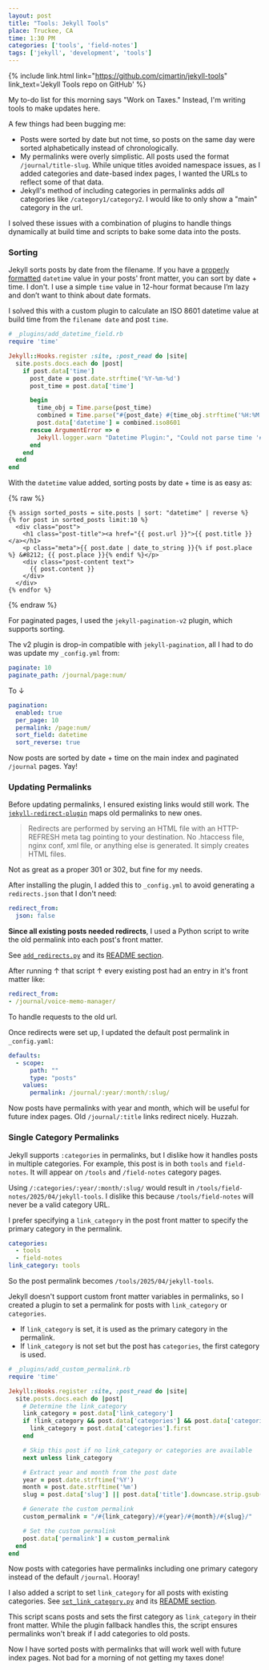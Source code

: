 ```yaml
---
layout: post
title: "Tools: Jekyll Tools"
place: Truckee, CA
time: 1:30 PM
categories: ['tools', 'field-notes']
tags: ['jekyll', 'development', 'tools']
---
```


{% include link.html link="https://github.com/cjmartin/jekyll-tools" link_text='Jekyll Tools repo on GitHub' %}

My to-do list for this morning says "Work on Taxes." Instead, I'm writing tools to make updates here.

A few things had been bugging me:

* Posts were sorted by date but not time, so posts on the same day were sorted alphabetically instead of chronologically.
* My permalinks were overly simplistic. All posts used the format `/journal/title-slug`. While unique titles avoided namespace issues, as I added categories and date-based index pages, I wanted the URLs to reflect some of that data.
* Jekyll's method of including categories in permalinks adds *all* categories like `/category1/category2`. I would like to only show a "main" category in the url.

I solved these issues with a combination of plugins to handle things dynamically at build time and scripts to bake some data into the posts.

### Sorting

Jekyll sorts posts by date from the filename. If you have a [properly formatted](https://en.wikipedia.org/wiki/ISO_8601) `datetime` value in your posts' front matter, you can sort by date + time. I don't. I use a simple `time` value in 12-hour format because I’m lazy and don’t want to think about date formats.

I solved this with a custom plugin to calculate an ISO 8601 datetime value at build time from the `filename date` and post `time`.

```ruby
# _plugins/add_datetime_field.rb
require 'time'

Jekyll::Hooks.register :site, :post_read do |site|
  site.posts.docs.each do |post|
    if post.data['time']
      post_date = post.date.strftime('%Y-%m-%d')
      post_time = post.data['time']

      begin
        time_obj = Time.parse(post_time)
        combined = Time.parse("#{post_date} #{time_obj.strftime('%H:%M')}")
        post.data['datetime'] = combined.iso8601
      rescue ArgumentError => e
        Jekyll.logger.warn "Datetime Plugin:", "Could not parse time '#{post_time}' in #{post.path}: #{e.message}"
      end
    end
  end
end
```

With the `datetime` value added, sorting posts by date + time is as easy as:

{% raw %}
```liquid
{% assign sorted_posts = site.posts | sort: "datetime" | reverse %}
{% for post in sorted_posts limit:10 %}
  <div class="post">
    <h1 class="post-title"><a href="{{ post.url }}">{{ post.title }}</a></h1>
    <p class="meta">{{ post.date | date_to_string }}{% if post.place %} &#8212; {{ post.place }}{% endif %}</p>
    <div class="post-content text">
      {{ post.content }}
    </div>
  </div>
{% endfor %}
```
{% endraw %}

For paginated pages, I used the `jekyll-pagination-v2` plugin, which supports sorting.

The v2 plugin is drop-in compatible with `jekyll-pagination`, all I had to do was update my `_config.yml` from:

```yaml
paginate: 10
paginate_path: /journal/page:num/
```

To ↓

```yaml
pagination:
  enabled: true
  per_page: 10
  permalink: /page:num/
  sort_field: datetime
  sort_reverse: true
```

Now posts are sorted by date + time on the main index and paginated `/journal` pages. Yay!

### Updating Permalinks

Before updating permalinks, I ensured existing links would still work. The [`jekyll-redirect-plugin`](https://github.com/jekyll/jekyll-redirect-from) maps old permalinks to new ones.

> Redirects are performed by serving an HTML file with an HTTP-REFRESH meta tag pointing to your destination. No .htaccess file, nginx conf, xml file, or anything else is generated. It simply creates HTML files.

Not as great as a proper 301 or 302, but fine for my needs.

After installing the plugin, I added this to `_config.yml` to avoid generating a `redirects.json` that I don't need:

```yaml
redirect_from:
  json: false
```

**Since all existing posts needed redirects**, I used a Python script to write the old permalink into each post's front matter.

See [`add_redirects.py`](https://github.com/cjmartin/jekyll-tools/blob/main/add_redirects.py) and its [README section](https://github.com/cjmartin/jekyll-tools/blob/main/README.md#add_redirectspy).

After running ↑ that script ↑ every existing post had an entry in it's front matter like:

```yaml
redirect_from:
- /journal/voice-memo-manager/
```

To handle requests to the old url.

Once redirects were set up, I updated the default post permalink in `_config.yaml`:

```yaml
defaults:
  - scope:
      path: ""
      type: "posts"
    values:
      permalink: /journal/:year/:month/:slug/
```

Now posts have permalinks with year and month, which will be useful for future index pages. Old `/journal/:title` links redirect nicely. Huzzah.

### Single Category Permalinks

Jekyll supports `:categories` in permalinks, but I dislike how it handles posts in multiple categories. For example, this post is in both `tools` and `field-notes`. It will appear on `/tools` and `/field-notes` category pages.

Using `/:categories/:year/:month/:slug/` would result in `/tools/field-notes/2025/04/jekyll-tools`. I dislike this because `/tools/field-notes` will never be a valid category URL.

I prefer specifying a `link_category` in the post front matter to specify the primary category in the permalink.

```yaml
categories:
  - tools
  - field-notes
link_category: tools
```

So the post permalink becomes `/tools/2025/04/jekyll-tools`.

Jekyll doesn't support custom front matter variables in permalinks, so I created a plugin to set a permalink for posts with `link_category` or `categories`.

* If `link_category` is set, it is used as the primary category in the permalink.
* If `link_category` is not set but the post has `categories`, the first category is used.

```ruby
# _plugins/add_custom_permalink.rb
require 'time'

Jekyll::Hooks.register :site, :post_read do |site|
  site.posts.docs.each do |post|
    # Determine the link_category
    link_category = post.data['link_category']
    if !link_category && post.data['categories'] && post.data['categories'].any?
      link_category = post.data['categories'].first
    end

    # Skip this post if no link_category or categories are available
    next unless link_category

    # Extract year and month from the post date
    year = post.date.strftime('%Y')
    month = post.date.strftime('%m')
    slug = post.data['slug'] || post.data['title'].downcase.strip.gsub(" ", "-").gsub(/[^\w-]/, "")

    # Generate the custom permalink
    custom_permalink = "/#{link_category}/#{year}/#{month}/#{slug}/"

    # Set the custom permalink
    post.data['permalink'] = custom_permalink
  end
end
```

Now posts with categories have permalinks including one primary category instead of the default `/journal`. Hooray!

I also added a script to set `link_category` for all posts with existing categories. See [`set_link_category.py`](https://github.com/cjmartin/jekyll-tools/blob/main/set_link_category.py) and its [README section](https://github.com/cjmartin/jekyll-tools/blob/main/README.md#set_link_categorypy).

This script scans posts and sets the first category as `link_category` in their front matter. While the plugin fallback handles this, the script ensures permalinks won't break if I add categories to old posts.

Now I have sorted posts with permalinks that will work well with future index pages. Not bad for a morning of not getting my taxes done!

